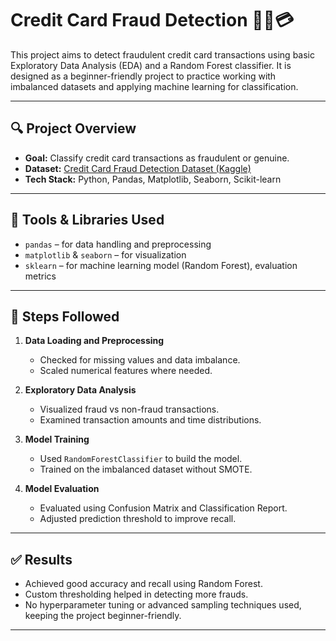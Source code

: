 # Credit Card Fraud Detection 🕵️‍♂️💳

This project aims to detect fraudulent credit card transactions using basic Exploratory Data Analysis (EDA) and a Random Forest classifier. It is designed as a beginner-friendly project to practice working with imbalanced datasets and applying machine learning for classification.

---

## 🔍 Project Overview

- **Goal:** Classify credit card transactions as fraudulent or genuine.
- **Dataset:** [Credit Card Fraud Detection Dataset (Kaggle)](https://www.kaggle.com/mlg-ulb/creditcardfraud)
- **Tech Stack:** Python, Pandas, Matplotlib, Seaborn, Scikit-learn

---

## 🧰 Tools & Libraries Used

- `pandas` – for data handling and preprocessing  
- `matplotlib` & `seaborn` – for visualization  
- `sklearn` – for machine learning model (Random Forest), evaluation metrics

---

## 🔢 Steps Followed

1. **Data Loading and Preprocessing**
   - Checked for missing values and data imbalance.
   - Scaled numerical features where needed.
   
2. **Exploratory Data Analysis**
   - Visualized fraud vs non-fraud transactions.
   - Examined transaction amounts and time distributions.
   
3. **Model Training**
   - Used `RandomForestClassifier` to build the model.
   - Trained on the imbalanced dataset without SMOTE.

4. **Model Evaluation**
   - Evaluated using Confusion Matrix and Classification Report.
   - Adjusted prediction threshold to improve recall.

---

## ✅ Results

- Achieved good accuracy and recall using Random Forest.
- Custom thresholding helped in detecting more frauds.
- No hyperparameter tuning or advanced sampling techniques used, keeping the project beginner-friendly.

---



